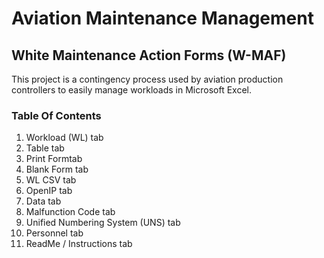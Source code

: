 # Aviation Maintenance Management

## White Maintenance Action Forms (W-MAF)
This project is a contingency process used by aviation production controllers to easily manage workloads in Microsoft Excel. 

### Table Of Contents
1. Workload (WL) tab
2. Table tab
3. Print Formtab
4. Blank Form tab
5. WL CSV tab
6. OpenIP tab
7. Data tab
8. Malfunction Code tab
9. Unified Numbering System (UNS) tab
10. Personnel tab
11. ReadMe / Instructions tab
